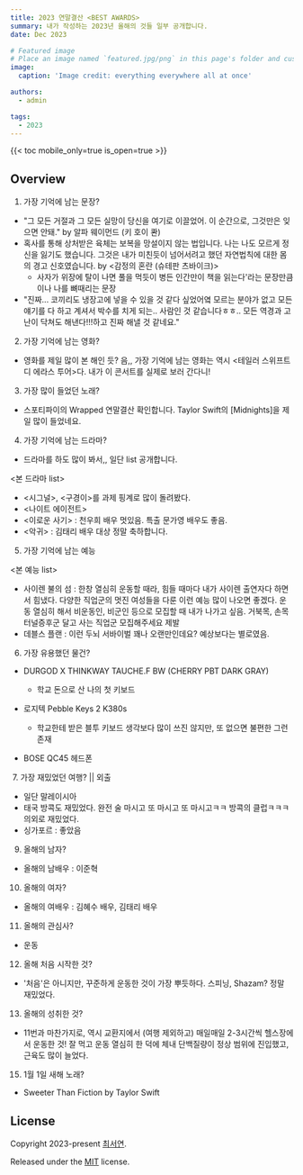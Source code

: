 ```yaml
---
title: 2023 연말결산 <BEST AWARDS>
summary: 내가 작성하는 2023년 올해의 것들 일부 공개합니다.
date: Dec 2023

# Featured image
# Place an image named `featured.jpg/png` in this page's folder and customize its options here.
image:
  caption: 'Image credit: everything everywhere all at once'

authors:
  - admin

tags:
  - 2023
---
```




{{< toc mobile_only=true is_open=true >}}

## Overview

1. 가장 기억에 남는 문장?
- "그 모든 거절과 그 모든 실망이 당신을 여기로 이끌었어. 이 순간으로, 그것만은 잊으면 안돼." by 알파 웨이먼드 (키 호이 콴)
- 혹사를 통해 상처받은 육체는 보복을 망설이지 않는 법입니다. 나는 나도 모르게 정신을 잃기도 했습니다. 그것은 내가 미친듯이 넘어서려고 했던 자연법칙에 대한 몸의 경고 신호였습니다. by <감정의 혼란 (슈테판 츠바이크)>
  - 사자가 위장에 탈이 나면 풀을 먹듯이 병든 인간만이 책을 읽는다'라는 문장만큼이나 나를 뼈때리는 문장
- "진짜... 코끼리도 냉장고에 넣을 수 있을 것 같다 싶었어옄 모르는 분야가 없고 모든 얘기를 다 하고 계셔서 박수를 치게 되는.. 사람인 것 같습니다ㅎㅎ.. 모든 역경과 고난이 닥쳐도 해낸다!!!하고 진짜 해낼 것 같네요."

2. 가장 기억에 남는 영화?
- 영화를 제일 많이 본 해인 듯? 음,, 가장 기억에 남는 영화는 역시 <테일러 스위프트 디 에라스 투어>다. 내가 이 콘서트를 실제로 보러 간다니!

3. 가장 많이 들었던 노래?
- 스포티파이의 Wrapped 연말결산 확인합니다. 
Taylor Swift의 [Midnights]을 제일 많이 들었네요.

4. 가장 기억에 남는 드라마?
- 드라마를 하도 많이 봐서,, 일단 list 공개합니다.

<본 드라마 list>
- <시그널>, <구경이>를 과제 핑계로 많이 돌려봤다. 
- <나이트 에이전트>
- <이로운 사기>
: 천우희 배우 멋있음. 특출 문가영 배우도 좋음.
- <악귀>
: 김태리 배우 대상 정말 축하합니다.


5. 가장 기억에 남는 예능

<본 예능 list>
- 사이렌 불의 섬
: 한창 열심히 운동할 때라, 힘들 때마다 내가 사이렌 출연자다 하면서 힘냈다. 다양한 직업군의 멋진 여성들을 다룬 이런 예능 많이 나오면 좋겠다. 운동 열심히 해서 비운동인, 비군인 등으로 모집할 때 내가 나가고 싶음. 거북목, 손목터널증후군 달고 사는 직업군 모집해주세요 제발
- 데블스 플랜 
: 이런 두뇌 서바이벌 꽤나 오랜만인데요? 예상보다는 별로였음.

6. 가장 유용했던 물건?

- DURGOD X THINKWAY TAUCHE.F BW (CHERRY PBT DARK GRAY)
  - 학교 돈으로 산 나의 첫 키보드

- 로지텍 Pebble Keys 2 K380s 
  - 학교한테 받은 블투 키보드 
    생각보다 많이 쓰진 않지만, 또 없으면 불편한 그런 존재
- BOSE QC45 헤드폰

​
7. 가장 재밌었던 여행? || 외출
- 일단 말레이시아
- 태국 방콕도 재밌었다. 완전 술 마시고 또 마시고 또 마시고ㅋㅋ 방콕의 클럽ㅋㅋㅋ 의외로 재밌었다. 
- 싱가포르 : 좋았음

9. 올해의 남자?
- 올해의 남배우 : 이준혁

10. 올해의 여자?
- 올해의 여배우 : 김혜수 배우, 김태리 배우

11. 올해의 관심사?
- 운동

12. 올해 처음 시작한 것?
- '처음'은 아니지만, 꾸준하게 운동한 것이 가장 뿌듯하다. 스피닝, Shazam? 정말 재밌었다. 

13. 올해의 성취한 것?
- 11번과 마찬가지로, 역시 교환지에서 (여행 제외하고) 매일매일 2-3시간씩 헬스장에서 운동한 것! 잘 먹고 운동 열심히 한 덕에 체내 단백질량이 정상 범위에 진입했고, 근육도 많이 늘었다. 

15. 1월 1일 새해 노래?
- Sweeter Than Fiction by Taylor Swift


## License

Copyright 2023-present [최서연](https://blog.naver.com/yseoharu/223308420833).

Released under the [MIT](https://github.com/HugoBlox/hugo-blox-builder/blob/main/LICENSE.md) license.

